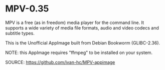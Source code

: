 # MPV-0.35
 
 MPV is a free (as in freedom) media player for the command line.
 It supports a wide variety of media file formats, audio and video codecs
 and subtitle types.
 
 This is the Unofficial AppImage built from Debian Bookworm (GLIBC-2.36).
 
 NOTE: this AppImage requires "ffmpeg" to be installed on your system.
 
 SOURCE: https://github.com/ivan-hc/MPV-appimage
